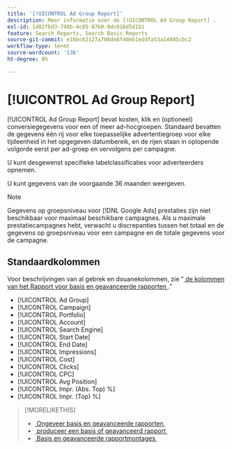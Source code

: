 ```yaml
---
title: '[!UICONTROL Ad Group Report]'
description: Meer informatie over de [!UICONTROL Ad Group Report] .
exl-id: 1d82fbd3-748b-4c05-87b0-9dc016d5d1b1
feature: Search Reports, Search Basic Reports
source-git-commit: e16bc62127a708de8f4deb1eddfa53a14405cbc2
workflow-type: tm+mt
source-wordcount: '136'
ht-degree: 0%

---
```


# [!UICONTROL Ad Group Report]

[!UICONTROL Ad Group Report] bevat kosten, klik en (optioneel) conversiegegevens voor een of meer ad-hocgroepen. Standaard bevatten de gegevens één rij voor elke toepasselijke advertentiegroep voor elke tijdeenheid in het opgegeven datumbereik, en de rijen staan in oplopende volgorde eerst per ad-groep en vervolgens per campagne.

U kunt desgewenst specifieke labelclassificaties voor adverteerders opnemen.

U kunt gegevens van de voorgaande 36 maanden weergeven.

>[!NOTE]
>
>Gegevens op groepsniveau voor [!DNL Google Ads] prestaties zijn niet beschikbaar voor maximaal beschikbare campagnes. Als u maximale prestatiecampagnes hebt, verwacht u discrepanties tussen het totaal en de gegevens op groepsniveau voor een campagne en de totale gegevens voor de campagne.

## Standaardkolommen

Voor beschrijvingen van al gebrek en douanekolommen, zie &quot;[&#x200B; de kolommen van het Rapport voor basis en geavanceerde rapporten &#x200B;](basic-advanced-report-columns.md).&quot;

* [!UICONTROL Ad Group]
* [!UICONTROL Campaign]
* [!UICONTROL Portfolio]
* [!UICONTROL Account]
* [!UICONTROL Search Engine]
* [!UICONTROL Start Date]
* [!UICONTROL End Date]
* [!UICONTROL Impressions]
* [!UICONTROL Cost]
* [!UICONTROL Clicks]
* [!UICONTROL CPC]
* [!UICONTROL Avg Position]
* [!UICONTROL Impr. (Abs. Top) %]
* [!UICONTROL Impr. (Top) %]

>[!MORELIKETHIS]
>
>* [&#x200B; Ongeveer basis en geavanceerde rapporten &#x200B;](basic-advanced-report-about.md)
>* [&#x200B; produceer een basis of geavanceerd rapport &#x200B;](basic-advanced-report-generate.md)
>* [&#x200B; Basis en geavanceerde rapportmontages &#x200B;](basic-advanced-report-settings.md)
